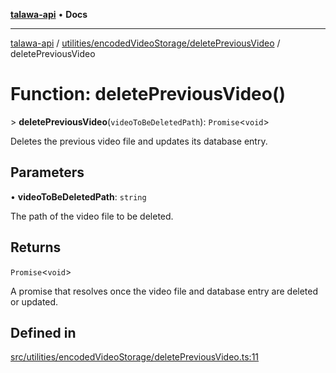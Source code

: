 [**talawa-api**](../../../../README.md) • **Docs**

***

[talawa-api](../../../../modules.md) / [utilities/encodedVideoStorage/deletePreviousVideo](../README.md) / deletePreviousVideo

# Function: deletePreviousVideo()

\> **deletePreviousVideo**(`videoToBeDeletedPath`): `Promise`\<`void`\>

Deletes the previous video file and updates its database entry.

## Parameters

• **videoToBeDeletedPath**: `string`

The path of the video file to be deleted.

## Returns

`Promise`\<`void`\>

A promise that resolves once the video file and database entry are deleted or updated.

## Defined in

[src/utilities/encodedVideoStorage/deletePreviousVideo.ts:11](https://github.com/PalisadoesFoundation/talawa-api/blob/c952c7a3bfd4b8b910fbae10313f5402ade5a9d4/src/utilities/encodedVideoStorage/deletePreviousVideo.ts#L11)
